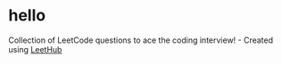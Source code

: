 # hello
Collection of LeetCode questions to ace the coding interview! - Created using [LeetHub](https://github.com/QasimWani/LeetHub)
